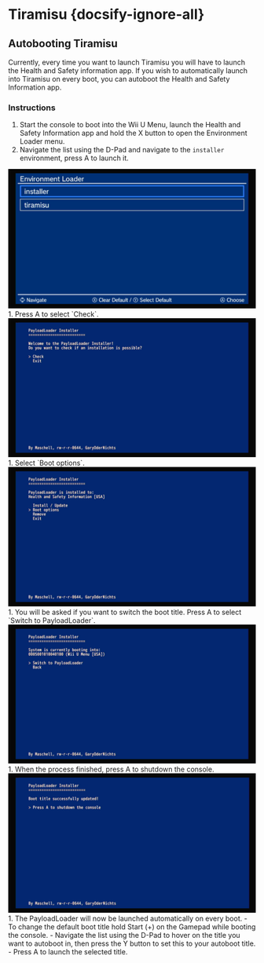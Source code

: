 # Tiramisu {docsify-ignore-all}

## Autobooting Tiramisu

Currently, every time you want to launch Tiramisu you will have to launch the Health and Safety information app. If you wish to automatically launch into Tiramisu on every boot, you can autoboot the Health and Safety Information app.

### Instructions

1. Start the console to boot into the Wii U Menu, launch the Health and Safety Information app and hold the X button to open the Environment Loader menu.
1. Navigate the list using the D-Pad and navigate to the `installer` environment, press A to launch it.
<img src="docs/assets/img/Tiramisu Guide Images/installer_environmentloader.png" alt="">
1. Press A to select `Check`.
<img src="docs/assets/img/Tiramisu Guide Images/check.png" alt="">
1. Select `Boot options`.
<img src="docs/assets/img/Tiramisu Guide Images/bootoptions.png" alt="">
1. You will be asked if you want to switch the boot title. Press A to select `Switch to PayloadLoader`.
<img src="docs/assets/img/Tiramisu Guide Images/switchtopayloadloader.png" alt="">
1. When the process finished, press A to shutdown the console.
<img src="docs/assets/img/Tiramisu Guide Images/autoboot_shutdown.png" alt="">
1. The PayloadLoader will now be launched automatically on every boot.
    - To change the default boot title hold Start (+) on the Gamepad while booting the console.
    - Navigate the list using the D-Pad to hover on the title you want to autoboot in, then press the Y button to set this to your autoboot title.
    - Press A to launch the selected title.

